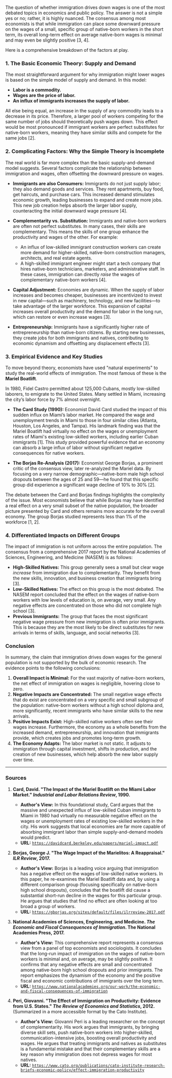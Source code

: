 The question of whether immigration drives down wages is one of the most debated topics in economics and public policy. The answer is not a simple yes or no; rather, it is highly nuanced. The consensus among most economists is that while immigration can place some downward pressure on the wages of a small, specific group of native-born workers in the short term, its overall long-term effect on average native-born wages is minimal and may even be slightly positive [3, 4].

Here is a comprehensive breakdown of the factors at play.

### 1. The Basic Economic Theory: Supply and Demand

The most straightforward argument for why immigration might lower wages is based on the simple model of supply and demand. In this model:
*   **Labor is a commodity.**
*   **Wages are the price of labor.**
*   **An influx of immigrants increases the supply of labor.**

All else being equal, an increase in the supply of any commodity leads to a decrease in its price. Therefore, a larger pool of workers competing for the same number of jobs should theoretically push wages down. This effect would be most pronounced if immigrant workers are perfect substitutes for native-born workers, meaning they have similar skills and compete for the same jobs [2].

### 2. Complicating Factors: Why the Simple Theory is Incomplete

The real world is far more complex than the basic supply-and-demand model suggests. Several factors complicate the relationship between immigration and wages, often offsetting the downward pressure on wages.

*   **Immigrants are also Consumers:** Immigrants do not just supply labor; they also demand goods and services. They rent apartments, buy food, get haircuts, and purchase cars. This increased demand stimulates economic growth, leading businesses to expand and create more jobs. This new job creation helps absorb the larger labor supply, counteracting the initial downward wage pressure [4].

*   **Complementarity vs. Substitution:** Immigrants and native-born workers are often not perfect substitutes. In many cases, their skills are complementary. This means the skills of one group enhance the productivity and wages of the other. For example:
    *   An influx of low-skilled immigrant construction workers can create more demand for higher-skilled, native-born construction managers, architects, and real estate agents.
    *   A high-skilled immigrant engineer might start a tech company that hires native-born technicians, marketers, and administrative staff.
    In these cases, immigration can directly *raise* the wages of complementary native-born workers [4].

*   **Capital Adjustment:** Economies are dynamic. When the supply of labor increases and becomes cheaper, businesses are incentivized to invest in new capital—such as machinery, technology, and new facilities—to take advantage of the larger workforce. This expansion of capital increases overall productivity and the demand for labor in the long run, which can restore or even increase wages [3].

*   **Entrepreneurship:** Immigrants have a significantly higher rate of entrepreneurship than native-born citizens. By starting new businesses, they create jobs for both immigrants and natives, contributing to economic dynamism and offsetting any displacement effects [3].

### 3. Empirical Evidence and Key Studies

To move beyond theory, economists have used "natural experiments" to study the real-world effects of immigration. The most famous of these is the **Mariel Boatlift**.

In 1980, Fidel Castro permitted about 125,000 Cubans, mostly low-skilled laborers, to emigrate to the United States. Many settled in Miami, increasing the city’s labor force by 7% almost overnight.

*   **The Card Study (1990):** Economist David Card studied the impact of this sudden influx on Miami’s labor market. He compared the wage and unemployment trends in Miami to those in four similar cities (Atlanta, Houston, Los Angeles, and Tampa). His landmark finding was that the Mariel Boatlift had virtually no effect on the wages or unemployment rates of Miami's existing low-skilled workers, including earlier Cuban immigrants [1]. This study provided powerful evidence that an economy can absorb a large influx of labor without significant negative consequences for native workers.

*   **The Borjas Re-Analysis (2017):** Economist George Borjas, a prominent critic of the consensus view, later re-analyzed the Mariel data. By focusing on a very narrow demographic—native-born male high school dropouts between the ages of 25 and 59—he found that this specific group did experience a significant wage decline of 10% to 30% [2].

The debate between the Card and Borjas findings highlights the complexity of the issue. Most economists believe that while Borjas may have identified a real effect on a very small subset of the native population, the broader picture presented by Card and others remains more accurate for the overall economy. The group Borjas studied represents less than 1% of the workforce [1, 2].

### 4. Differentiated Impacts on Different Groups

The impact of immigration is not uniform across the entire population. The consensus from a comprehensive 2017 report by the National Academies of Sciences, Engineering, and Medicine (NASEM) is as follows:

*   **High-Skilled Natives:** This group generally sees a small but clear wage *increase* from immigration due to complementarity. They benefit from the new skills, innovation, and business creation that immigrants bring [3].
*   **Low-Skilled Natives:** The effect on this group is the most debated. The NASEM report concluded that the effect on the wages of native-born workers with low levels of education is, on average, very small. Any negative effects are concentrated on those who did not complete high school [3].
*   **Previous Immigrants:** The group that faces the most significant negative wage pressure from new immigration is often prior immigrants. This is because they are the most likely to be direct substitutes for new arrivals in terms of skills, language, and social networks [3].

### Conclusion

In summary, the claim that immigration drives down wages for the general population is not supported by the bulk of economic research. The evidence points to the following conclusions:

1.  **Overall Impact is Minimal:** For the vast majority of native-born workers, the net effect of immigration on wages is negligible, hovering close to zero.
2.  **Negative Impacts are Concentrated:** The small negative wage effects that do exist are concentrated on a very specific and small subgroup of the population: native-born workers without a high school diploma and, more significantly, recent immigrants who have similar skills to the new arrivals.
3.  **Positive Impacts Exist:** High-skilled native workers often see their wages increase. Furthermore, the economy as a whole benefits from the increased demand, entrepreneurship, and innovation that immigrants provide, which creates jobs and promotes long-term growth.
4.  **The Economy Adapts:** The labor market is not static. It adjusts to immigration through capital investment, shifts in production, and the creation of new businesses, which help absorb the new labor supply over time.

---

### Sources

1.  **Card, David. "The Impact of the Mariel Boatlift on the Miami Labor Market." *Industrial and Labor Relations Review*, 1990.**
    *   **Author's View:** In this foundational study, Card argues that the massive and unexpected influx of low-skilled Cuban immigrants to Miami in 1980 had virtually no measurable negative effect on the wages or unemployment rates of existing low-skilled workers in the city. His work suggests that local economies are far more capable of absorbing immigrant labor than simple supply-and-demand models would predict.
    *   **URL:** [`https://davidcard.berkeley.edu/papers/mariel-impact.pdf`](https://davidcard.berkeley.edu/papers/mariel-impact.pdf)

2.  **Borjas, George J. "The Wage Impact of the Marielitos: A Reappraisal." *ILR Review*, 2017.**
    *   **Author's View:** Borjas is a leading voice arguing that immigration has a negative effect on the wages of low-skilled native workers. In this paper, he re-examines the Mariel Boatlift data and, by using a different comparison group (focusing specifically on native-born high school dropouts), concludes that the boatlift did cause a substantial short-run decline in the wages for this particular group. He argues that studies that find no effect are often looking at too broad a group of workers.
    *   **URL:** [`https://gborjas.org/sites/default/files/ilrreview-2017.pdf`](https://gborjas.org/sites/default/files/ilrreview-2017.pdf)

3.  **National Academies of Sciences, Engineering, and Medicine. *The Economic and Fiscal Consequences of Immigration*. The National Academies Press, 2017.**
    *   **Author's View:** This comprehensive report represents a consensus view from a panel of top economists and sociologists. It concludes that the long-run impact of immigration on the wages of native-born workers is minimal and, on average, may be slightly positive. It confirms that any negative effects are small and concentrated among native-born high school dropouts and prior immigrants. The report emphasizes the dynamism of the economy and the positive fiscal and economic contributions of immigrants over the long term.
    *   **URL:** [`https://www.nationalacademies.org/our-work/the-economic-and-fiscal-consequences-of-immigration`](https://www.nationalacademies.org/our-work/the-economic-and-fiscal-consequences-of-immigration)

4.  **Peri, Giovanni. "The Effect of Immigration on Productivity: Evidence from U.S. States." *The Review of Economics and Statistics*, 2012.** (Summarized in a more accessible format by the Cato Institute).
    *   **Author's View:** Giovanni Peri is a leading researcher on the concept of complementarity. His work argues that immigrants, by bringing diverse skill sets, push native-born workers into higher-skilled, communication-intensive jobs, boosting overall productivity and wages. He argues that treating immigrants and natives as substitutes is a fundamental mistake and that their complementary skills are a key reason why immigration does not depress wages for most natives.
    *   **URL:** [`https://www.cato.org/publications/cato-institute-research-briefs-economic-policy/effect-immigration-productivity`](https://www.cato.org/publications/cato-institute-research-briefs-economic-policy/effect-immigration-productivity)